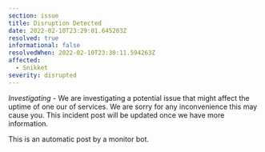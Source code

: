 ```yaml
---
section: issue
title: Disruption Detected
date: 2022-02-10T23:29:01.645203Z
resolved: true
informational: false
resolvedWhen: 2022-02-10T23:30:11.594263Z
affected:
  - Snikket
severity: disrupted
---
```

*Investigating* - We are investigating a potential issue that might affect the uptime of one our of services. We are sorry for any inconvenience this may cause you. This incident post will be updated once we have more information.

This is an automatic post by a monitor bot.
        